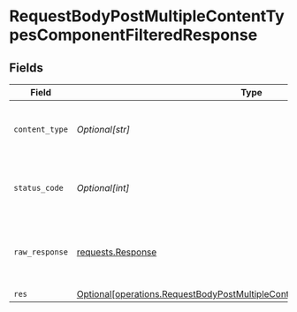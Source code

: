 # RequestBodyPostMultipleContentTypesComponentFilteredResponse


## Fields

| Field                                                                                                                                                                  | Type                                                                                                                                                                   | Required                                                                                                                                                               | Description                                                                                                                                                            |
| ---------------------------------------------------------------------------------------------------------------------------------------------------------------------- | ---------------------------------------------------------------------------------------------------------------------------------------------------------------------- | ---------------------------------------------------------------------------------------------------------------------------------------------------------------------- | ---------------------------------------------------------------------------------------------------------------------------------------------------------------------- |
| `content_type`                                                                                                                                                         | *Optional[str]*                                                                                                                                                        | :heavy_check_mark:                                                                                                                                                     | HTTP response content type for this operation                                                                                                                          |
| `status_code`                                                                                                                                                          | *Optional[int]*                                                                                                                                                        | :heavy_check_mark:                                                                                                                                                     | HTTP response status code for this operation                                                                                                                           |
| `raw_response`                                                                                                                                                         | [requests.Response](https://requests.readthedocs.io/en/latest/api/#requests.Response)                                                                                  | :heavy_minus_sign:                                                                                                                                                     | Raw HTTP response; suitable for custom response parsing                                                                                                                |
| `res`                                                                                                                                                                  | [Optional[operations.RequestBodyPostMultipleContentTypesComponentFilteredRes]](undefined/models/operations/requestbodypostmultiplecontenttypescomponentfilteredres.md) | :heavy_minus_sign:                                                                                                                                                     | OK                                                                                                                                                                     |